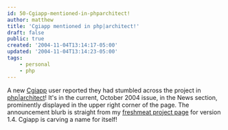 ```yaml
---
id: 50-Cgiapp-mentioned-in-phparchitect!
author: matthew
title: 'Cgiapp mentioned in php|architect!'
draft: false
public: true
created: '2004-11-04T13:14:17-05:00'
updated: '2004-11-04T13:14:23-05:00'
tags:
    - personal
    - php
---
```

A new [Cgiapp](download?mode=view&id=11) user reported they had stumbled across
the project in [php|architect](http://www.phparch.com)! It's in the current,
October 2004 issue, in the News section, prominently displayed in the upper
right corner of the page. The announcement blurb is straight from my
[freshmeat project page](http://freshmeat.net/projects/cgiapp/) for version 1.4.
Cgiapp is carving a name for itself!
